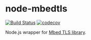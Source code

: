 # node-mbedtls
[![Build Status](https://travis-ci.com/GiedriusM/node-mbedtls.svg?branch=master)](https://travis-ci.com/GiedriusM/node-mbedtls)
[![codecov](https://codecov.io/gh/GiedriusM/node-mbedtls/branch/master/graph/badge.svg)](https://codecov.io/gh/GiedriusM/node-mbedtls)

Node.js wrapper for [Mbed TLS library](https://github.com/ARMmbed/mbedtls).
